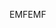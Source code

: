 <span data-ttu-id="eced8-101">EMF</span><span class="sxs-lookup"><span data-stu-id="eced8-101">EMF</span></span>